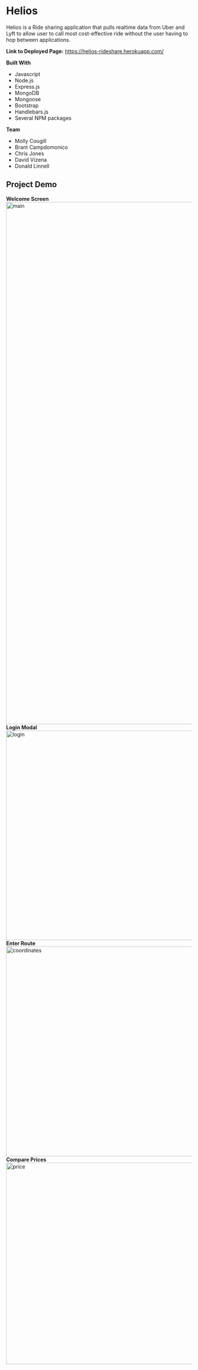 # Helios

Helios is a Ride sharing application that pulls realtime data from Uber and Lyft to allow user to call most cost-effective ride without the user having to hop between applications. 

**Link to Deployed Page:** https://helios-rideshare.herokuapp.com/

**Built With**
- Javascript
- Node.js
- Express.js
- MongoDB
- Mongoose
- Bootstrap
- Handlebars.js
- Several NPM packages 

**Team**
- Molly Cougill
- Brant Campdomonico 
- Chris Jones
- David Vizena
- Donald Linnell 

## Project Demo

**Welcome Screen**
<img width="1415" alt="main" src="https://user-images.githubusercontent.com/32691396/42120237-cfddb7fc-7bdd-11e8-990c-1008ec261a0e.png">
**Login Modal**
<img width="568" alt="login" src="https://user-images.githubusercontent.com/32691396/42120240-d9645484-7bdd-11e8-80a8-81f33fa5725d.png">
**Enter Route**
<img width="569" alt="coordinates" src="https://user-images.githubusercontent.com/32691396/42120242-e39cffd2-7bdd-11e8-8dde-7de30c9bcdf5.png">
**Compare Prices**
<img width="546" alt="price" src="https://user-images.githubusercontent.com/32691396/42120243-e66a7b0e-7bdd-11e8-98d3-2bb044f0cc2b.png">
